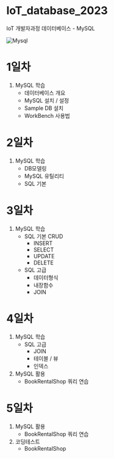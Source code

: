 # IoT_database_2023
IoT 개발자과정 데이터베이스 - MySQL

![Mysql](https://github.com/sso-o22/IoT_database_2023/tree/main/Images/mysql.png)

# 1일차
1. MySQL 학습
    - 데이터베이스 개요
    - MySQL 설치 / 설정
    - Sample DB 설치
    - WorkBench 사용법

# 2일차
1. MySQL 학습
    - DB모델링
    - MySQL 유틸리티
    - SQL 기본

# 3일차
1. MySQL 학습
    - SQL 기본 CRUD
        - INSERT
        - SELECT
        - UPDATE
        - DELETE
    - SQL 고급
        - 데이터형식
        - 내장함수
        - JOIN

# 4일차
1. MySQL 학습
    - SQL 고급
        - JOIN
        - 테이블 / 뷰
        - 인덱스
2. MySQL 활용
    - BookRentalShop 쿼리 연습

# 5일차
1. MySQL 활용
    - BookRentalShop 쿼리 연습
2. 코딩테스트
    - BookRentalShop
